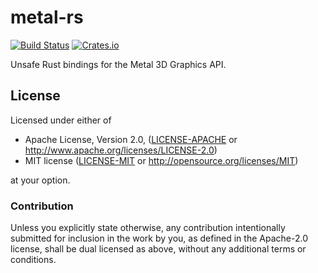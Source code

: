 # metal-rs
[![Build Status](https://travis-ci.org/gfx-rs/metal-rs.svg?branch=master)](https://travis-ci.org/gfx-rs/metal-rs)
[![Crates.io](https://img.shields.io/crates/v/metal.svg?label=metal)](https://crates.io/crates/metal)

Unsafe Rust bindings for the Metal 3D Graphics API.

## License

Licensed under either of

 * Apache License, Version 2.0, ([LICENSE-APACHE](LICENSE-APACHE) or http://www.apache.org/licenses/LICENSE-2.0)
 * MIT license ([LICENSE-MIT](LICENSE-MIT) or http://opensource.org/licenses/MIT)

at your option.

### Contribution

Unless you explicitly state otherwise, any contribution intentionally submitted
for inclusion in the work by you, as defined in the Apache-2.0 license, shall be
dual licensed as above, without any additional terms or conditions.
